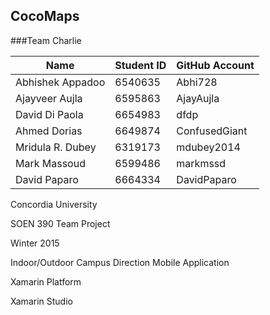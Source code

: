 ## CocoMaps
###Team Charlie

| Name              | Student ID | GitHub Account |
| ------------------| ---------- | -------------- |
| Abhishek Appadoo  | 6540635    | Abhi728        |
| Ajayveer Aujla    | 6595863    | AjayAujla      |
| David Di Paola    | 6654983    | dfdp           |
| Ahmed Dorias      | 6649874    | ConfusedGiant  |
| Mridula R. Dubey  | 6319173    | mdubey2014     |
| Mark Massoud      | 6599486    | markmssd       |
| David Paparo      | 6664334    | DavidPaparo    |


Concordia University

SOEN 390 Team Project

Winter 2015

Indoor/Outdoor Campus Direction Mobile Application

Xamarin Platform

Xamarin Studio